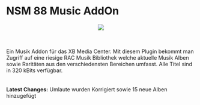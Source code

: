 # NSM 88 Music AddOn

<p align="center"><img src="https://raw.githubusercontent.com/RAConquista/plugin.audio.nsm88/master/docs/images/nsm_01.png"></p>
<br>
<br>
Ein Musik Addon für das XB Media Center. Mit diesem Plugin bekommt man Zugriff auf eine riesige RAC Musik Bibliothek welche aktuelle Musik Alben sowie Raritäten aus den verschiedensten Bereichen umfasst. Alle Titel sind in 320 kBits verfügbar.
<br>
<br>
<br>
<b>Latest Changes:</b> Umlaute wurden Korrigiert sowie 15 neue Alben hinzugefügt
